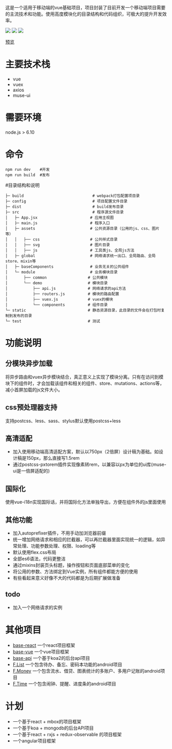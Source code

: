 这是一个适用于移动端的vue基础项目，项目封装了目前开发一个移动端项目需要的主流技术和功能。使用高度模块化的目录结构和代码组织，可极大的提升开发效率。

![](https://img.shields.io/badge/vue-2.4.2-3ca776.svg)
![](https://img.shields.io/badge/vuex-2.3.1-35495e.svg)
![](https://img.shields.io/badge/vueRouter-2.7.0-9c76cb.svg)

[预览](http://ccqiuqiu.win/demo/base-vue/index.html)

# 主要技术栈
- vue
- vuex
- axios
- muse-ui

# 需要环境
node.js > 6.10

# 命令
```
npm run dev    #开发
npm run build  #发布
```

#目录结构和说明

```
├─ build                              # webpack打包配置项目录
├─ config                             # 项目配置文件目录
├─ dist                               # build发布目录
├─ src                                # 程序源文件目录
│   ├─ App.jsx                       # 应用主视图
│   ├─ main.js                       # 程序入口
│   ├─ assets                        # 公共资源目录（公用的js、css、图片等）
│   │   ├── css                      # 公共样式目录
│   │   ├── svg                      # 图片目录
│   │   ├── js                       # 工具类js、全局js方法
│   ├─ global                        # 网络请求统一出口、全局路由、全局store、mixin等
│   ├─ baseComponents                # 业务无关的公共组件
│   └─ module                        # 业务模块目录
│       ├── common                  # 公共模块
│       └── demo                    # 模块目录
│           ├── api.js              # 网络请求的api方法
│           ├── routers.js          # 模块的路由配置
│           ├── vuex.js             # vuex的模块
│           └── components          # 组件目录
└─ static                           # 静态资源目录，此目录的文件会在打包时复制到发布的目录
└─ test                             # 测试
```

# 功能说明

## 分模块异步加载
将异步路由和vuex异步模块结合，真正意义上实现了模块分离。只有在访问到模块下的组件时，才会加载该组件和相关的组件、store、mutations、actions等，减小首屏加载的js文件大小。

## css预处理器支持
支持postcss、less、sass、stylus默认使用postcss+less

## 高清适配
- 加入使用移动端高清适配方案，默认以750px（2倍屏）设计稿为基础。如设计稿是150px，那么直接写1.5rem
- 通过postcss-pxtorem插件实现像素转rem，以兼容以px为单位的ui库(muse-ui是一倍屏适配的)

## 国际化
使用vue-i18n实现国际话，并将国际化方法单独导出，方便在组件外的js里面使用

## 其他功能
- 加入autoprefixer插件，不用手动加浏览器前缀
- 统一增加网络请求和相应的拦截器，可以再拦截器里面实现统一的逻辑，如异常处理、功能参数处理、权限、loading等
- 默认使用flex.css布局
- 全部es6语法，代码更整洁
- 通过mixins封装页头标题，操作按钮和页面底部菜单的变化
- 将公用的参数、方法绑定到Vue实例，所有组件都能方便的使用
- 有些看起来意义好像不大的代码都是为后期扩展做准备

## todo
- 加入一个网络请求的实例

# 其他项目
- [base-react](https://github.com/ccqiuqiu/base-react) 一个react项目框架 
- [base-vue](https://github.com/ccqiuqiu/base-vue) 一个vue项目框架 
- [base-api](https://github.com/ccqiuqiu/base-api) 一个基于koa2的后台api项目
- [F.List](https://github.com/ccqiuqiu/F.List) 一个包含待办、备忘、密码本功能的android项目
- [F.Money](https://github.com/ccqiuqiu/F.Money) 一个包含流水、借贷、图表统计的多账户、多用户记账的android项目
- [F.Time](https://github.com/ccqiuqiu/F.Time) 一个包含闹钟、提醒、进度条的android项目

# 计划
- 一个基于react + mbox的项目框架
- 一个基于koa + mongodb的后台API项目
- 一个基于react + rxjs + redux-observable 的项目框架
- 一个angular项目框架
